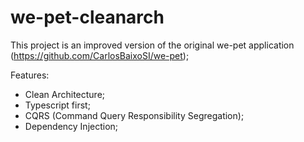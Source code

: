 # we-pet-cleanarch

This project is an improved version of the original we-pet application (https://github.com/CarlosBaixoSI/we-pet);

Features:
- Clean Architecture;
- Typescript first;
- CQRS (Command Query Responsibility Segregation);
- Dependency Injection;


